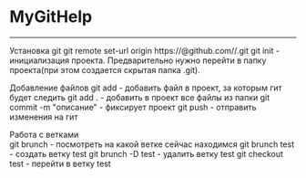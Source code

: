 # MyGitHelp
----------------
Установка git
git remote set-url origin https://<githubtoken>@github.com/<username>/<repositoryname>.git
git init - инициализация проекта. Предварительно нужно перейти в папку проекта(при этом создается скрытая папка .git).

Добавление файлов
git add <file>  - добавить файл в проект, за которым гит будет следить
git add .  - добавить в проект все файлы из папки
git commit -m "описание" - фиксирует проект
git push - отправить изменения на гит
  
Работа с ветками  
git brunch - посмотреть на какой ветке сейчас находимся
git brunch test - создать ветку test
git brunch -D test - удалить ветку test
git checkout test - перейти в ветку test
